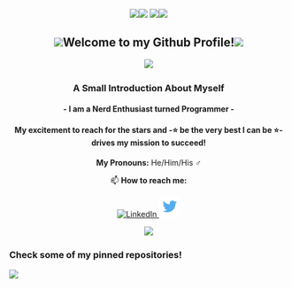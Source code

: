 <p align="center">
  <img src="https://media.giphy.com/media/2xDzcNcRm0BeXPEVDI/giphy.gif" height=130><img src="https://media.giphy.com/media/1244FhGdjBNQ2c/giphy.gif" width="200"/>
<img src="https://media.giphy.com/media/j6ZhcAyUctYrj2ueBi/giphy.gif" height=250><img src="https://media.giphy.com/media/2xDzcNcRm0BeXPEVDI/giphy.gif" height=130>
</p>
<h2 align="center"><img src="https://media.giphy.com/media/H7AmqyARFEc7S1Smtl/giphy.gif" height="20px">Welcome to my Github Profile!<img src="https://media.giphy.com/media/H7AmqyARFEc7S1Smtl/giphy.gif" height="20px"></h2>
<p align="center"><img src="https://media.giphy.com/media/Ylf1j3qA5ZE2ekp3c8/giphy.gif"></p>
<h3 align="center">A Small Introduction About Myself</h3>
<h4 align="center">- I am a Nerd Enthusiast turned Programmer -</h4><h4 align="center"> My excitement to reach for the stars and -⭐ be the very best I can be ⭐- drives my mission to succeed!</h4>
<p align="center">
  <strong>My Pronouns:</strong> He/Him/His ♂️
</p>
<p align= "center">
  📫 <strong>How to reach me:</strong> 
 </p>
<p align="center">
  <a target="_blank" href="https://www.linkedin.com/in/dashlin-sermeil-351088186/">
   <img src="https://image.flaticon.com/icons/png/512/174/174857.png" width="28px" alt="LinkedIn"/>
  </a>

  <a target="_blank" href="https://twitter.com/DSermeil">
   <img src="https://github.com/DashlinS/DashlinS/blob/master/images/twitterlogo.png" width="38px;" alt="Twitter"/>
  </a>
</p>
                                  <p align="center"><img src="https://media.giphy.com/media/Ylf1j3qA5ZE2ekp3c8/giphy.gif"></p>
                                  
<h3>Check some of my pinned repositories!</h3>
<img src="https://media.giphy.com/media/W3MyhCrgfBlXDV349M/giphy.gif" height="200px">
</p>

